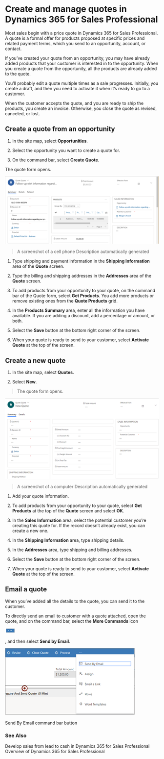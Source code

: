 Create and manage quotes in Dynamics 365 for Sales Professional
===============================================================

Most sales begin with a price quote in Dynamics 365 for Sales Professional. A
quote is a formal offer for products proposed at specific prices and related
payment terms, which you send to an opportunity, account, or contact.

If you’ve created your quote from an opportunity, you may have already added
products that your customer is interested in to the opportunity. When you create
a quote from the opportunity, all the products are already added to the quote.

You’ll probably edit a quote multiple times as a sale progresses. Initially, you
create a draft, and then you need to activate it when it’s ready to go to a
customer.

When the customer accepts the quote, and you are ready to ship the products, you
create an invoice. Otherwise, you close the quote as revised, canceled, or lost.

Create a quote from an opportunity
----------------------------------

1.  In the site map, select **Opportunities**.

2.  Select the opportunity you want to create a quote for.

3.  On the command bar, select **Create Quote**.

The quote form opens.

![](media/2f046df377f1f82409dd5c694c3aae55.png)

>   A screenshot of a cell phone Description automatically generated

1.  Type shipping and payment information in the **Shipping Information** area
    of the **Quote** screen.

2.  Type the billing and shipping addresses in the **Addresses** area of the
    **Quote** screen.

3.  To add products from your opportunity to your quote, on the command bar of
    the Quote form, select **Get Products**. You add more products or remove
    existing ones from the **Quote Products** grid.

4.  In the **Products Summary** area, enter all the information you have
    available. If you are adding a discount, add a percentage or amount, or
    both.

5.  Select the **Save** button at the bottom right corner of the screen.

6.  When your quote is ready to send to your customer, select **Activate Quote**
    at the top of the screen.

Create a new quote
------------------

1.  In the site map, select **Quotes**.

2.  Select **New**.

>   The quote form opens.

![](media/0cadb6760475d96f72d6835373bbb33d.png)

>   A screenshot of a computer Description automatically generated

1.  Add your quote information.

2.  To add products from your opportunity to your quote, select **Get Products**
    at the top of the **Quote** screen and select **OK**.

3.  In the **Sales Information** area, select the potential customer you’re
    creating this quote for. If the record doesn’t already exist, you can create
    a new one.

4.  In the **Shipping Information** area, type shipping details.

5.  In the **Addresses** area, type shipping and billing addresses.

6.  Select the **Save** button at the bottom right corner of the screen.

7.  When your quote is ready to send to your customer, select **Activate Quote**
    at the top of the screen.

Email a quote
-------------

When you’ve added all the details to the quote, you can send it to the customer.

To directly send an email to customer with a quote attached, open the quote, and
on the command bar, select the **More Commands** icon

![Icon for More Commands](media/8ee65c6454c46d9d95de8bc81379a04b.png)

, and then select **Send by Email**.

![Send By Email command bar button](media/27a7ee6f4034834467ff8b31fc93d0bd.png)

Send By Email command bar button

### See Also

Develop sales from lead to cash in Dynamics 365 for Sales Professional  
Overview of Dynamics 365 for Sales Professional
